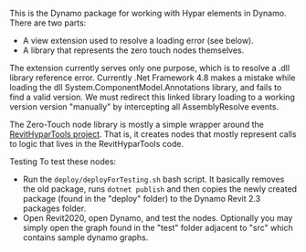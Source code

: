This is the Dynamo package for working with Hypar elements in Dynamo.  
There are two parts:
- A view extension used to resolve a loading error (see below).
- A library that represents the zero touch nodes themselves.

The extension currently serves only one purpose, which is to resolve a .dll library reference error.  Currently .Net Framework 4.8 makes a mistake while loading the dll System.ComponentModel.Annotations library, and fails to find a valid version.  We must redirect this linked library loading to a working version version "manually" by intercepting all AssemblyResolve events.

The Zero-Touch node library is mostly a simple wrapper around the [RevitHyparTools project](https://github.com/hypar-io/Elements/tree/master/src/Revit/RevitHyparTools). That is, it creates nodes that mostly represent calls to logic that lives in the RevitHyparTools code.

Testing
To test these nodes:
- Run the `deploy/deployForTesting.sh` bash script.  It basically removes the old package, runs `dotnet publish` and then copies the newly created package (found in the "deploy" folder) to the Dynamo Revit 2.3 packages folder.
- Open Revit2020, open Dynamo, and test the nodes.  Optionally you may simply open the graph found in the "test" folder adjacent to "src" which contains sample dynamo graphs.